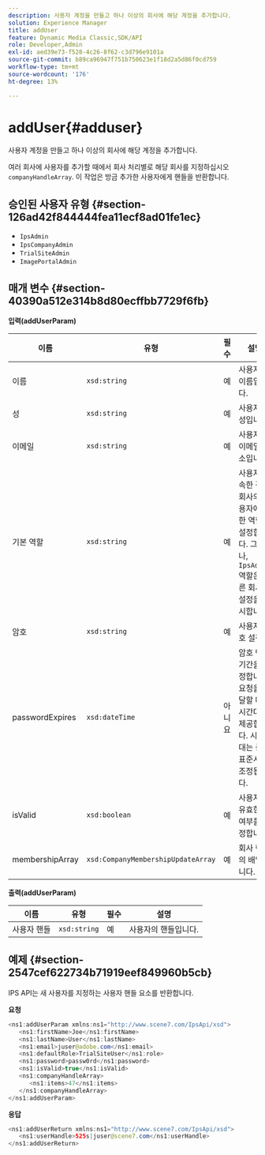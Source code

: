 ```yaml
---
description: 사용자 계정을 만들고 하나 이상의 회사에 해당 계정을 추가합니다.
solution: Experience Manager
title: addUser
feature: Dynamic Media Classic,SDK/API
role: Developer,Admin
exl-id: aed39e73-f528-4c26-8f62-c3d796e9101a
source-git-commit: b89ca96947f751b750623e1f18d2a5d86f0cd759
workflow-type: tm+mt
source-wordcount: '176'
ht-degree: 13%

---
```


# addUser{#adduser}

사용자 계정을 만들고 하나 이상의 회사에 해당 계정을 추가합니다.

여러 회사에 사용자를 추가할 때에서 회사 처리별로 해당 회사를 지정하십시오 `companyHandleArray`. 이 작업은 방금 추가한 사용자에게 핸들을 반환합니다.

## 승인된 사용자 유형 {#section-126ad42f844444fea11ecf8ad01fe1ec}

* `IpsAdmin`
* `IpsCompanyAdmin`
* `TrialSiteAdmin`
* `ImagePortalAdmin`

## 매개 변수 {#section-40390a512e314b8d80ecffbb7729f6fb}

**입력(addUserParam)**

| 이름 | 유형 | 필수 | 설명 |
|---|---|---|---|
| 이름 | `xsd:string` | 예 | 사용자의 이름입니다. |
| 성 | `xsd:string` | 예 | 사용자의 성입니다. |
| 이메일 | `xsd:string` | 예 | 사용자의 이메일 주소입니다. |
| 기본 역할 | `xsd:string` | 예 | 사용자가 속한 각 회사의 사용자에 대한 역할을 설정합니다. 그러나, `IpsAdmin` 역할은 다른 회사별 설정을 무시합니다. |
| 암호 | `xsd:string` | 예 | 사용자 암호 설정 |
| passwordExpires | `xsd:dateTime` | 아니요 | 암호 만료 기간을 설정합니다. 요청을 전달할 때 시간대를 제공합니다. 시간대는 중부 표준시로 조정됩니다. |
| isValid | `xsd:boolean` | 예 | 사용자가 유효한지 여부를 결정합니다. |
| membershipArray | `xsd:CompanyMembershipUpdateArray` | 예 | 회사 핸들의 배열입니다. |

**출력(addUserParam)**

| 이름 | 유형 | 필수 | 설명 |
|---|---|---|---|
| 사용자 핸들 | `xsd:string` | 예 | 사용자의 핸들입니다. |

## 예제 {#section-2547cef622734b71919eef849960b5cb}

IPS API는 새 사용자를 지정하는 사용자 핸들 요소를 반환합니다.

**요청**

```java {.line-numbers}
<ns1:addUserParam xmlns:ns1="http://www.scene7.com/IpsApi/xsd">
   <ns1:firstName>Joe</ns1:firstName>
   <ns1:lastName>User</ns1:lastName>
   <ns1:email>juser@adobe.com</ns1:email>
   <ns1:defaultRole>TrialSiteUser</ns1:role>
   <ns1:password>passw0rd</ns1:password>
   <ns1:isValid>true</ns1:isValid>
   <ns1:companyHandleArray>
      <ns1:items>47</ns1:items>
   </ns1:companyHandleArray>
</ns1:addUserParam>
```

**응답**

```java {.line-numbers}
<ns1:addUserReturn xmlns:ns1="http://www.scene7.com/IpsApi/xsd">
   <ns1:userHandle>525s|juser@scene7.com</ns1:userHandle>
</ns1:addUserReturn>
```
